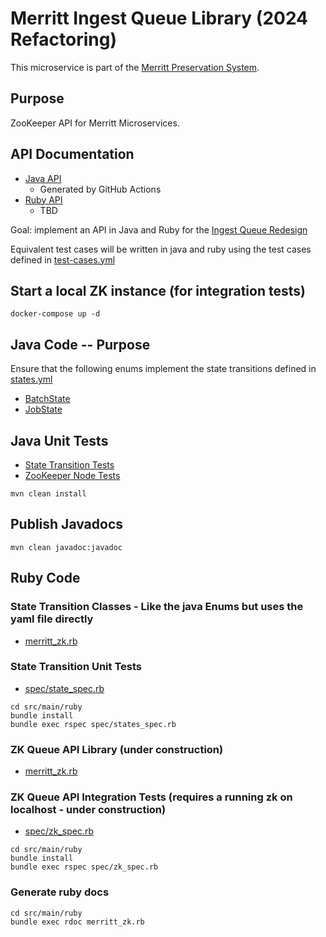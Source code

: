 # Merritt Ingest Queue Library (2024 Refactoring)

This microservice is part of the [Merritt Preservation System](https://github.com/CDLUC3/mrt-doc). 

## Purpose

ZooKeeper API for Merritt Microservices.

## API Documentation
- [Java API](https://cdluc3.github.io/mrt-zk/javadoc/)
  - Generated by GitHub Actions
- [Ruby API](#)
  - TBD 

Goal: implement an API in Java and Ruby for the [Ingest Queue Redesign](https://github.com/CDLUC3/mrt-doc/blob/main/design/queue-2023/transition.md)

Equivalent test cases will be written in java and ruby using the test cases defined in [test-cases.yml](test-cases.yml)

## Start a local ZK instance (for integration tests)

```
docker-compose up -d
```

## Java Code -- Purpose

Ensure that the following enums implement the state transitions defined in [states.yml](states.yml)
- [BatchState](src/main/java/org/cdlib/mrt/zk/BatchState.java)
- [JobState](src/main/java/org/cdlib/mrt/zk/JobState.java)

## Java Unit Tests

- [State Transition Tests](src/test/java/org/cdlib/mrt/zk/StateTest.java)
- [ZooKeeper Node Tests](src/test/java/org/cdlib/mrt/zk/ZKTestTest.java)

```
mvn clean install
```

## Publish Javadocs

```
mvn clean javadoc:javadoc
```

## Ruby Code 

### State Transition Classes - Like the java Enums but uses the yaml file directly
- [merritt_zk.rb](src/main/ruby/merritt_zk.rb#L6-L125)

### State Transition Unit Tests
- [spec/state_spec.rb](src/main/ruby/spec/states_spec.rb)

```
cd src/main/ruby
bundle install
bundle exec rspec spec/states_spec.rb
```

### ZK Queue API Library (under construction)
- [merritt_zk.rb](src/main/ruby/merritt_zk.rb#L127-L381)

### ZK Queue API Integration Tests (requires a running zk on localhost - under construction)
- [spec/zk_spec.rb](src/main/ruby/spec/zk_spec.rb)

```
cd src/main/ruby
bundle install
bundle exec rspec spec/zk_spec.rb
```

### Generate ruby docs
```
cd src/main/ruby
bundle exec rdoc merritt_zk.rb 
```
